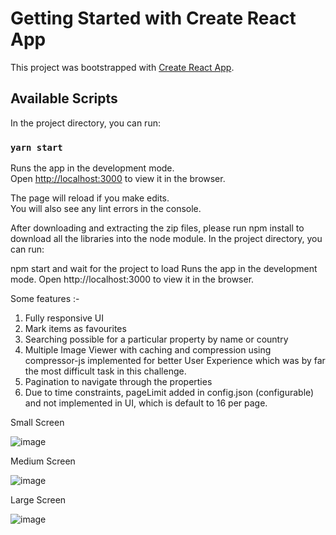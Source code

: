 # Getting Started with Create React App

This project was bootstrapped with [Create React App](https://github.com/facebook/create-react-app).

## Available Scripts

In the project directory, you can run:

### `yarn start`

Runs the app in the development mode.\
Open [http://localhost:3000](http://localhost:3000) to view it in the browser.

The page will reload if you make edits.\
You will also see any lint errors in the console.

After downloading and extracting the zip files, please run npm install to download all the libraries into the node module. In the project directory, you can run:

npm start and wait for the project to load
Runs the app in the development mode.
Open http://localhost:3000 to view it in the browser.

Some features :-
1. Fully responsive UI
2. Mark items as favourites
3. Searching possible for a particular property by name or country
4. Multiple Image Viewer with caching and compression using compressor-js implemented for better User Experience which was by far the most difficult task in this challenge.
5. Pagination to navigate through the properties
6. Due to time constraints, pageLimit added in config.json (configurable) and not implemented in UI, which is default to 16 per page.

Small Screen

![image](https://user-images.githubusercontent.com/21171567/145599007-58ad6ce8-6a77-42e7-82b7-2b4933b1891a.png)

Medium Screen

![image](https://user-images.githubusercontent.com/21171567/145599147-abca7bd9-7a86-42b0-9f2c-8b596291fbbd.png)

Large Screen

![image](https://user-images.githubusercontent.com/21171567/145599190-0e8ee5c5-47d4-413f-bac8-3b924b77d8bf.png)

